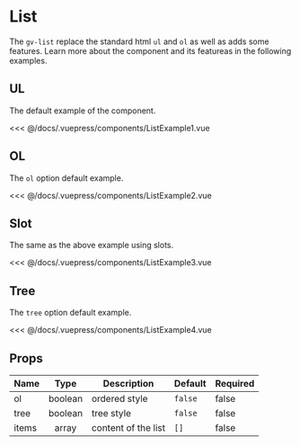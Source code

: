 # List

The `gv-list` replace the standard html `ul` and `ol` as well as adds some features. Learn more about the component and its featureas in the following examples.

## UL

The default example of the component.

<list-example-1 />

<<< @/docs/.vuepress/components/ListExample1.vue

## OL

The `ol` option default example.

<list-example-2 />

<<< @/docs/.vuepress/components/ListExample2.vue

## Slot

The same as the above example using slots.

<list-example-3 />

<<< @/docs/.vuepress/components/ListExample3.vue

## Tree

The `tree` option default example.

<list-example-4 />

<<< @/docs/.vuepress/components/ListExample4.vue

## Props

| Name  |  Type   | Description         | Default | Required |
| ----- | :-----: | ------------------- | ------- | -------- |
| ol    | boolean | ordered style       | `false` | false    |
| tree  | boolean | tree style          | `false` | false    |
| items |  array  | content of the list | `[]`    | false    |

